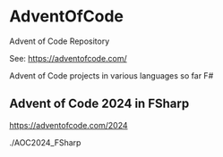 # AdventOfCode

Advent of Code Repository

See: <https://adventofcode.com/>

Advent of Code projects in various languages so far F#

## Advent of Code 2024 in FSharp

<https://adventofcode.com/2024>

./AOC2024_FSharp

